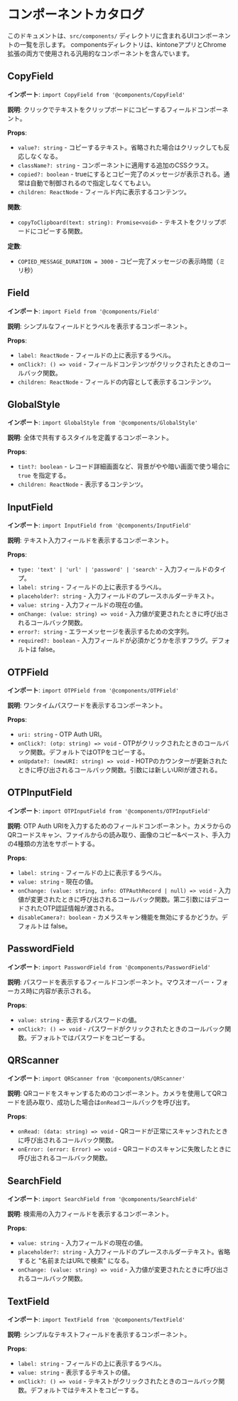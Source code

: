 # コンポーネントカタログ

このドキュメントは、`src/components/` ディレクトリに含まれるUIコンポーネントの一覧を示します。
componentsディレクトリは、kintoneアプリとChrome拡張の両方で使用される汎用的なコンポーネントを含んでいます。

## CopyField

**インポート**: `import CopyField from '@components/CopyField'`

**説明**: クリックでテキストをクリップボードにコピーするフィールドコンポーネント。

**Props**:

- `value?: string` - コピーするテキスト。省略された場合はクリックしても反応しなくなる。
- `className?: string` - コンポーネントに適用する追加のCSSクラス。
- `copied?: boolean` - trueにするとコピー完了のメッセージが表示される。通常は自動で制御されるので指定しなくてもよい。
- `children: ReactNode` - フィールド内に表示するコンテンツ。

**関数**:

- `copyToClipboard(text: string): Promise<void>` - テキストをクリップボードにコピーする関数。

**定数**:

- `COPIED_MESSAGE_DURATION = 3000` - コピー完了メッセージの表示時間（ミリ秒）

## Field

**インポート**: `import Field from '@components/Field'`

**説明**: シンプルなフィールドとラベルを表示するコンポーネント。

**Props**:

- `label: ReactNode` - フィールドの上に表示するラベル。
- `onClick?: () => void` - フィールドコンテンツがクリックされたときのコールバック関数。
- `children: ReactNode` - フィールドの内容として表示するコンテンツ。

## GlobalStyle

**インポート**: `import GlobalStyle from '@components/GlobalStyle'`

**説明**: 全体で共有するスタイルを定義するコンポーネント。

**Props**:

- `tint?: boolean` - レコード詳細画面など、背景がやや暗い画面で使う場合に `true` を指定する。
- `children: ReactNode` - 表示するコンテンツ。

## InputField

**インポート**: `import InputField from '@components/InputField'`

**説明**: テキスト入力フィールドを表示するコンポーネント。

**Props**:

- `type: 'text' | 'url' | 'password' | 'search'` - 入力フィールドのタイプ。
- `label: string` - フィールドの上に表示するラベル。
- `placeholder?: string` - 入力フィールドのプレースホルダーテキスト。
- `value: string` - 入力フィールドの現在の値。
- `onChange: (value: string) => void` - 入力値が変更されたときに呼び出されるコールバック関数。
- `error?: string` - エラーメッセージを表示するための文字列。
- `required?: boolean` - 入力フィールドが必須かどうかを示すフラグ。デフォルトは false。

## OTPField

**インポート**: `import OTPField from '@components/OTPField'`

**説明**: ワンタイムパスワードを表示するコンポーネント。

**Props**:

- `uri: string` - OTP Auth URI。
- `onClick?: (otp: string) => void` - OTPがクリックされたときのコールバック関数。デフォルトではOTPをコピーする。
- `onUpdate?: (newURI: string) => void` - HOTPのカウンターが更新されたときに呼び出されるコールバック関数。引数には新しいURIが渡される。

## OTPInputField

**インポート**: `import OTPInputField from '@components/OTPInputField'`

**説明**: OTP Auth URIを入力するためのフィールドコンポーネント。カメラからのQRコードスキャン、ファイルからの読み取り、画像のコピー&ペースト、手入力の4種類の方法をサポートする。

**Props**:

- `label: string` - フィールドの上に表示するラベル。
- `value: string` - 現在の値。
- `onChange: (value: string, info: OTPAuthRecord | null) => void` - 入力値が変更されたときに呼び出されるコールバック関数。第二引数にはデコードされたOTP認証情報が渡される。
- `disableCamera?: boolean` - カメラスキャン機能を無効にするかどうか。デフォルトは false。

## PasswordField

**インポート**: `import PasswordField from '@components/PasswordField'`

**説明**: パスワードを表示するフィールドコンポーネント。マウスオーバー・フォーカス時に内容が表示される。

**Props**:

- `value: string` - 表示するパスワードの値。
- `onClick?: () => void` - パスワードがクリックされたときのコールバック関数。デフォルトではパスワードをコピーする。

## QRScanner

**インポート**: `import QRScanner from '@components/QRScanner'`

**説明**: QRコードをスキャンするためのコンポーネント。カメラを使用してQRコードを読み取り、成功した場合は`onRead`コールバックを呼び出す。

**Props**:

- `onRead: (data: string) => void` - QRコードが正常にスキャンされたときに呼び出されるコールバック関数。
- `onError: (error: Error) => void` - QRコードのスキャンに失敗したときに呼び出されるコールバック関数。

## SearchField

**インポート**: `import SearchField from '@components/SearchField'`

**説明**: 検索用の入力フィールドを表示するコンポーネント。

**Props**:

- `value: string` - 入力フィールドの現在の値。
- `placeholder?: string` - 入力フィールドのプレースホルダーテキスト。省略すると "名前またはURLで検索" になる。
- `onChange: (value: string) => void` - 入力値が変更されたときに呼び出されるコールバック関数。

## TextField

**インポート**: `import TextField from '@components/TextField'`

**説明**: シンプルなテキストフィールドを表示するコンポーネント。

**Props**:

- `label: string` - フィールドの上に表示するラベル。
- `value: string` - 表示するテキストの値。
- `onClick?: () => void` - テキストがクリックされたときのコールバック関数。デフォルトではテキストをコピーする。

